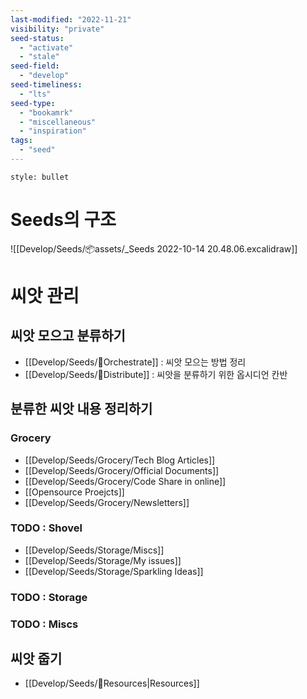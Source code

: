 ```yaml
---
last-modified: "2022-11-21"
visibility: "private"
seed-status:
  - "activate"
  - "stale"
seed-field:
  - "develop"
seed-timeliness:
  - "lts"
seed-type:
  - "bookamrk"
  - "miscellaneous"
  - "inspiration"
tags:
  - "seed"
---
```

```toc
style: bullet
```
# Seeds의 구조
![[Develop/Seeds/📦assets/_Seeds 2022-10-14 20.48.06.excalidraw]]

# 씨앗 관리
## 씨앗 모으고 분류하기
- [[Develop/Seeds/🎻Orchestrate]] : 씨앗 모으는 방법 정리
- [[Develop/Seeds/🌱Distribute]] : 씨앗을 분류하기 위한 옵시디언 칸반

## 분류한 씨앗 내용 정리하기
### Grocery
- [[Develop/Seeds/Grocery/Tech Blog Articles]]
- [[Develop/Seeds/Grocery/Official Documents]]
- [[Develop/Seeds/Grocery/Code Share in online]]
- [[Opensource Proejcts]]
- [[Develop/Seeds/Grocery/Newsletters]]

### TODO : Shovel
-  [[Develop/Seeds/Storage/Miscs]]
-  [[Develop/Seeds/Storage/My issues]]
-  [[Develop/Seeds/Storage/Sparkling Ideas]]

### TODO : Storage
### TODO : Miscs

## 씨앗 줍기
- [[Develop/Seeds/🚚Resources|Resources]]

